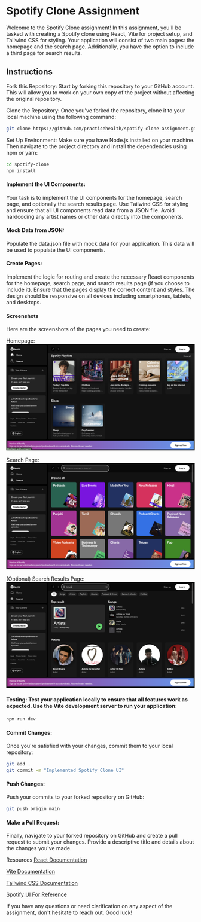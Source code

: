 # Spotify Clone Assignment
Welcome to the Spotify Clone assignment! In this assignment, you'll be tasked with creating a Spotify clone using React, Vite for project setup, and Tailwind CSS for styling. Your application will consist of two main pages: the homepage and the search page. Additionally, you have the option to include a third page for search results.

## Instructions
Fork this Repository: Start by forking this repository to your GitHub account. This will allow you to work on your own copy of the project without affecting the original repository.

Clone the Repository: Once you've forked the repository, clone it to your local machine using the following command:

```bash
git clone https://github.com/practicehealth/spotify-clone-assignment.git
```

Set Up Environment: Make sure you have Node.js installed on your machine. Then navigate to the project directory and install the dependencies using npm or yarn:

```bash
cd spotify-clone
npm install
```
<!-- ####  Project Structure: 
Familiarize yourself with the project structure. You'll find directories for components, pages, assets, and other necessary files. -->

#### Implement the UI Components: 
Your task is to implement the UI components for the homepage, search page, and optionally the search results page. Use Tailwind CSS for styling and ensure that all UI components read data from a JSON file. Avoid hardcoding any artist names or other data directly into the components.

#### Mock Data from JSON: 
Populate the data.json file with mock data for your application. This data will be used to populate the UI components.

#### Create Pages:
Implement the logic for routing and create the necessary React components for the homepage, search page, and search results page (if you choose to include it). Ensure that the pages display the correct content and styles.
The design should be responsive on all devices including smartphones, tablets, and desktops.

#### Screenshots
Here are the screenshots of the pages you need to create:

Homepage: ![Homepage](images/homepage.png)

Search Page: ![SearchPage](images/search.png)

(Optional) Search Results Page:![SearchResults](images/search-result2.png)

#### Testing: Test your application locally to ensure that all features work as expected. Use the Vite development server to run your application:

```bash
npm run dev
```
#### Commit Changes:
Once you're satisfied with your changes, commit them to your local repository:

```bash
git add .
git commit -m "Implemented Spotify Clone UI"
```

#### Push Changes: 
Push your commits to your forked repository on GitHub:

```bash
git push origin main
```
#### Make a Pull Request:
 Finally, navigate to your forked repository on GitHub and create a pull request to submit your changes. Provide a descriptive title and details about the changes you've made.


Resources
[React Documentation](https://react.dev/)

[Vite Documentation](https://vitejs.dev/guide/)

[Tailwind CSS Documentation](https://tailwindcss.com/docs)

[Spotify UI For Reference](https://open.spotify.com/)

If you have any questions or need clarification on any aspect of the assignment, don't hesitate to reach out. Good luck!